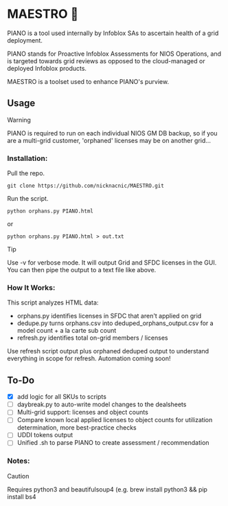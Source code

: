 # MAESTRO 🎹
PIANO is a tool used internally by Infoblox SAs to ascertain health of a grid deployment.  

PIANO stands for Proactive Infoblox Assessments for NIOS Operations, and is targeted towards grid reviews as opposed to the cloud-managed or deployed Infoblox products. 

MAESTRO is a toolset used to enhance PIANO's purview.

## Usage
> [!WARNING]
> PIANO is required to run on each individual NIOS GM DB backup, so if you are a multi-grid customer, 'orphaned' licenses may be on another grid...

### Installation:
Pull the repo.
```
git clone https://github.com/nicknacnic/MAESTRO.git
```

Run the script.
```
python orphans.py PIANO.html
```
or 
```
python orphans.py PIANO.html > out.txt
```

> [!TIP]
> Use -v for verbose mode. It will output Grid and SFDC licenses in the GUI. You can then pipe the output to a text file like above.

### How It Works:
This script analyzes HTML data:

- orphans.py identifies licenses in SFDC that aren't applied on grid
- dedupe.py turns orphans.csv into deduped_orphans_output.csv for a model count + a la carte sub count
- refresh.py identifies total on-grid members / licenses

Use refresh script output plus orphaned deduped output to understand everything in scope for refresh. Automation coming soon!

## To-Do
- [X] add logic for all SKUs to scripts
- [ ] daybreak.py to auto-write model changes to the dealsheets
- [ ] Multi-grid support: licenses and object counts
- [ ] Compare known local applied licenses to object counts for utilization determination, more best-practice checks
- [ ] UDDI tokens output
- [ ] Unified .sh to parse PIANO to create assessment / recommendation

### Notes:
> [!CAUTION]
> Requires python3 and beautifulsoup4 (e.g. brew install python3 && pip install bs4

